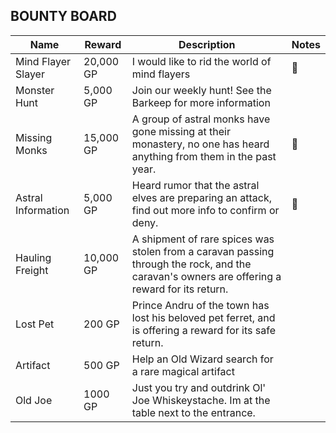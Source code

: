 ## BOUNTY BOARD

| Name               | Reward    | Description                                                                                                                                  | Notes |
| ------------------ | --------- | -------------------------------------------------------------------------------------------------------------------------------------------- | ----- |
| Mind Flayer Slayer | 20,000 GP | I would like to rid the world of mind flayers                                                                                                | 🥵    |
| Monster Hunt       | 5,000 GP  | Join our weekly hunt! See the Barkeep for more information                                                                                   |       |
| Missing Monks      | 15,000 GP | A group of astral monks have gone missing at their monastery, no one has heard anything from them in the past year.                          | 🥵    |
| Astral Information | 5,000 GP  | Heard rumor that the astral elves are preparing an attack, find out more info to confirm or deny.                                            | 🥵    |
| Hauling Freight    | 10,000 GP | A shipment of rare spices was stolen from a caravan passing through the rock, and the caravan's owners are offering a reward for its return. |       |
| Lost Pet           | 200 GP    | Prince Andru of the town has lost his beloved pet ferret, and is offering a reward for its safe return.                                      |       |
| Artifact           | 500 GP    | Help an Old Wizard search for a rare magical artifact                                                                                        |       |
| Old Joe            | 1000 GP   | Just you try and outdrink Ol' Joe Whiskeystache. Im at the table next to the entrance.                                                       |       |

